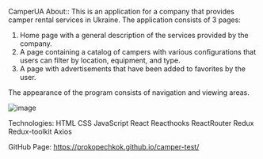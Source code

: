 CamperUA
About:: This is an application for a company that provides camper rental services in Ukraine. The application consists of 3 pages:

1. Home page with a general description of the services provided by the company.
2. A page containing a catalog of campers with various configurations that users can filter by location, equipment, and type.
3. A page with advertisements that have been added to favorites by the user.

The appearance of the program consists of navigation and viewing areas.

![image](https://github.com/prokopechkok/camper-test/assets/104778176/0bb41d11-ff04-43c9-8a39-a1eecbc0a3e1)


Technologies:
HTML CSS JavaScript React Reacthooks ReactRouter Redux Redux-toolkit Axios 

GitHub Page: https://prokopechkok.github.io/camper-test/



